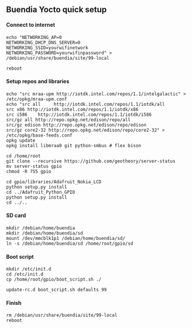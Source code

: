 ## Buendia Yocto quick setup

#### Connect to internet

    echo "NETWORKING_AP=0
    NETWORKING_DHCP_DNS_SERVER=0
    NETWORKING_SSID=yourwifinetwork
    NETWORKING_PASSWORD=yourwifinpassword" > /debian/usr/share/buendia/site/99-local

    reboot

#### Setup repos and libraries

    echo "src mraa-upm http://iotdk.intel.com/repos/1.1/intelgalactic" > /etc/opkg/mraa-upm.conf
    echo "src all     http://iotdk.intel.com/repos/1.1/iotdk/all
    src x86 http://iotdk.intel.com/repos/1.1/iotdk/x86
    src i586    http://iotdk.intel.com/repos/1.1/iotdk/i586
    src/gz all http://repo.opkg.net/edison/repo/all
    src/gz edison http://repo.opkg.net/edison/repo/edison
    src/gz core2-32 http://repo.opkg.net/edison/repo/core2-32" > /etc/opkg/base-feeds.conf
    opkg update
    opkg install libmraa0 git python-smbus # flex bison

    cd /home/root
    git clone --recursive https://github.com/geotheory/server-status
    mv server-status gpio
    chmod -R 755 gpio

    cd gpio/libraries/Adafruit_Nokia_LCD
    python setup.py install
    cd ../Adafruit_Python_GPIO
    python setup.py install
    cd ../..

#### SD card 

    mkdir /debian/home/buendia
    mkdir /debian/home/buendia/sd
    mount /dev/mmcblk1p1 /debian/home/buendia/sd/
    ln -s /debian/home/buendia/sd /home/root/gpio/sd

#### Boot script

    mkdir /etc/init.d
    cd /etc/init.d
    cp /home/root/gpio/boot_script.sh ./

    update-rc.d boot_script.sh defaults 99


#### Finish

    rm /debian/usr/share/buendia/site/99-local
    reboot

